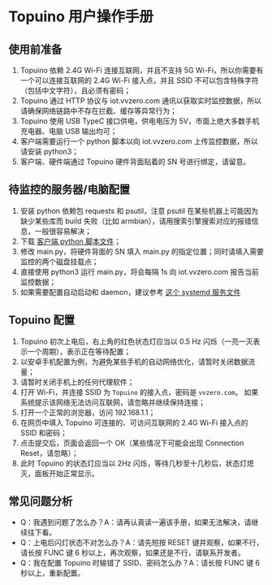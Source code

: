 # Topuino 用户操作手册

## 使用前准备

1. Topuino 依赖 2.4G Wi-Fi 连接互联网，并且不支持 5G Wi-Fi，所以你需要有一个可以连接互联网的 2.4G Wi-Fi 接入点，并且 SSID 不可以包含特殊字符（包括中文字符），且必须有密码；
2. Topuino 通过 HTTP 协议与 iot.vvzero.com 通讯以获取实时监控数据，所以请确保网络链路中不存在拦截、缓存等异常行为；
3. Topuino 使用 USB TypeC 接口供电，供电电压为 5V，市面上绝大多数手机充电器、电脑 USB 输出均可；
4. 客户端需要运行一个 python 脚本以向 iot.vvzero.com 上传监控数据，所以请安装 python3；
5. 客户端、硬件端通过 Topuino 硬件背面贴着的 SN 号进行绑定，请留意。

## 待监控的服务器/电脑配置

1. 安装 python 依赖包 requests 和 psutil，注意 psutil 在某些机器上可能因为缺少某些库而 build 失败（比如 armbian），请用搜索引擎搜索对应的报错信息，一般很容易解决；
2. 下载 [客户端 python 脚本文件](https://git.vvzero.com/villivateur/Topuino_Client/raw/branch/master/main.py)；
3. 修改 main.py，将硬件背面的 SN 填入 main.py 的指定位置；同时请填入需要监控的两个磁盘挂载点；
4. 直接使用 python3 运行 main.py，将会每隔 1s 向 iot.vvzero.com 报告当前监控数据；
5. 如果需要配置自动启动和 daemon，建议参考 [这个 systemd 服务文件](https://git.vvzero.com/villivateur/Topuino_Client/raw/branch/master/topuino_client.service)

## Topuino 配置

1. Topuino 初次上电后，右上角的红色状态灯应当以 0.5 Hz 闪烁（一亮一灭表示一个周期），表示正在等待配置；
2. 以安卓手机配置为例，为避免某些手机的自动网络优化，请暂时关闭数据流量；
3. 请暂时关闭手机上的任何代理软件；
4. 打开 Wi-Fi，并连接 SSID 为 `Topuino` 的接入点，密码是 `vvzero.com`。 如果系统提示该网络无法访问互联网，请忽略并继续保持连接；
5. 打开一个正常的浏览器，访问 192.168.1.1；
6. 在网页中填入 Topuino 可连接的、可访问互联网的 2.4G Wi-Fi 接入点的 SSID 和密码；
7. 点击提交后，页面会返回一个 OK（某些情况下可能会出现 Connection Reset，请忽略）；
8. 此时 Topuino 的状态灯应当以 2Hz 闪烁，等待几秒至十几秒后，状态灯熄灭，面板开始正常显示。

## 常见问题分析

- Q：我遇到问题了怎么办？A：请再认真读一遍该手册，如果无法解决，请继续往下看。
- Q：上电后闪灯状态不对怎么办？A：请先短按 RESET 键并观察，如果不行，请长按 FUNC 键 6 秒以上，再次观察，如果还是不行，请联系开发者。
- Q：我在配置 Topuino 时输错了 SSID、密码怎么办？A：请长按 FUNC 键 6 秒以上，重新配置。
